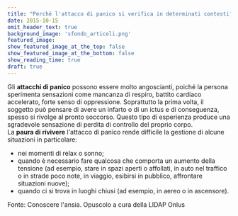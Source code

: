 ```yaml
---
title: "Perché l'attacco di panico si verifica in determinati contesti?"
date: 2015-10-15
omit_header_text: true
background_image: 'sfondo_articoli.png'
featured_image: 
show_featured_image_at_the_top: false
show_featured_image_at_the_bottom: false
show_reading_time: true
draft: true
---
```


Gli **attacchi di panico** possono essere molto angoscianti, poiché la persona
sperimenta sensazioni come mancanza di respiro, battito cardiaco accelerato,
forte senso di oppressione. Soprattutto la prima volta, il soggetto può
pensare di avere un infarto o di un ictus e di conseguenza, spesso si rivolge
al pronto soccorso. Questo tipo di esperienza produce una sgradevole
sensazione di perdita di controllo del proprio corpo.  
La **paura di rivivere** l'attacco di panico rende difficile la gestione di
alcune situazioni in particolare:

  * nei momenti di relax o sonno;
  * quando è necessario fare qualcosa che comporta un aumento della tensione (ad esempio, stare in spazi aperti o affollati, in auto nel traffico o in strade poco note, in viaggio, esibirsi in pubblico, affrontare situazioni nuove);
  * quando ci si trova in luoghi chiusi (ad esempio, in aereo o in ascensore).

  
Fonte: Conoscere l'ansia. Opuscolo a cura della LIDAP Onlus

